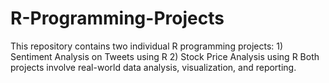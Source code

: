 # R-Programming-Projects
This repository contains two individual R programming projects:  1) Sentiment Analysis on Tweets using R 2) Stock Price Analysis using R  Both projects involve real-world data analysis, visualization, and reporting.
